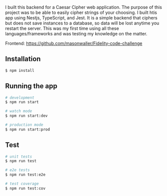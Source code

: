 I built this backend for a Caesar Cipher web application.  The purpose of this project was to be able to easily cipher strings of your choosing.  I built htis app using Nestjs, TypeScript, and Jest.  It is a simple backend that ciphers but does not save instances to a database, so data will be lost anytime you restart the server.  This was my first time using all these languages/frameworks and was testing my knowledge on the matter.

Frontend: https://github.com/masonwaller/Fidelity-code-challenge

## Installation

```bash
$ npm install
```

## Running the app

```bash
# development
$ npm run start

# watch mode
$ npm run start:dev

# production mode
$ npm run start:prod
```

## Test

```bash
# unit tests
$ npm run test

# e2e tests
$ npm run test:e2e

# test coverage
$ npm run test:cov
```



